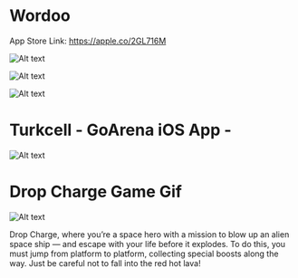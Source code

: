 
# Wordoo

App Store Link: https://apple.co/2GL716M

![Alt text](https://github.com/erdemozgur/portfolio/blob/master/Photos/WordooGithub.png?)

![Alt text](https://github.com/erdemozgur/portfolio/blob/master/Photos/WordooLinkedin.png?)

![Alt text](https://github.com/erdemozgur/portfolio/blob/master/Photos/WordooApp.png?)


# Turkcell - GoArena iOS App -
![Alt text](https://github.com/erdemozgur/portfolio/blob/master/Photos/turkcellGoArenaApp.png?=250x250)



# Drop Charge Game Gif
![Alt text](https://github.com/erdemozgur/portfolio/blob/master/Photos/dropCharge.gif?raw=true)

Drop Charge, where you’re a space hero with a mission to blow up an alien space ship — and escape with your life before it explodes. To do this, you must jump from platform to platform, collecting special boosts along the way. Just be careful not to fall into the red hot lava!













